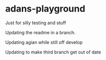 # adans-playground
Just for silly testing and stuff

Updating the readme in a branch.

Updating agian while still off develop

Updating to make third branch get out of date
